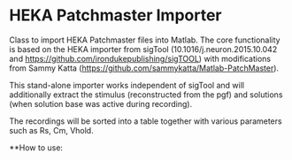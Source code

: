 # HEKA Patchmaster Importer

Class to import HEKA Patchmaster files into Matlab.
The core functionality is based on the HEKA importer from sigTool (10.1016/j.neuron.2015.10.042 and https://github.com/irondukepublishing/sigTOOL) with modifications from Sammy Katta (https://github.com/sammykatta/Matlab-PatchMaster).

This stand-alone importer works independent of sigTool and will additionally extract the stimulus (reconstructed from the pgf) and solutions (when solution base was active during recording). 

The recordings will be sorted into a table together with various parameters such as Rs, Cm, Vhold. 

**How to use:




